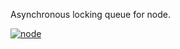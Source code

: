 Asynchronous locking queue for node.

[![node](https://img.shields.io/node/v/@darkbyte/aqueue)](https://www.npmjs.com/package/@darkbyte/aqueue)
